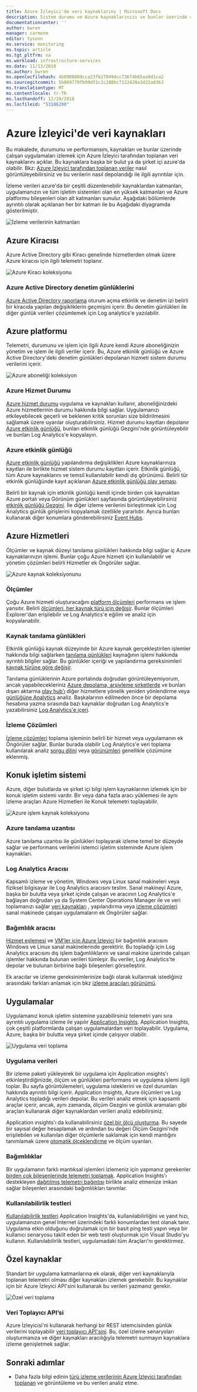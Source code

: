 ```yaml
---
title: Azure İzleyici'de veri kaynaklarını | Microsoft Docs
description: Sistem durumu ve Azure kaynaklarınızı ve bunlar üzerinde çalışan uygulamaların performansını izlemek için kullanılabilir veri açıklar.
documentationcenter: ''
author: bwren
manager: carmonm
editor: tysonn
ms.service: monitoring
ms.topic: article
ms.tgt_pltfrm: na
ms.workload: infrastructure-services
ms.date: 11/13/2018
ms.author: bwren
ms.openlocfilehash: 4b8908809cca23fb270494cc736f4b65aa9d1ca2
ms.sourcegitcommit: 5b869779fb99d51c1c288bc7122429a3d22a0363
ms.translationtype: MT
ms.contentlocale: tr-TR
ms.lasthandoff: 12/10/2018
ms.locfileid: "53186200"
---
```

# <a name="sources-of-data-in-azure-monitor"></a>Azure İzleyici'de veri kaynakları
Bu makalede, durumunu ve performansını, kaynakları ve bunlar üzerinde çalışan uygulamaları izlemek için Azure İzleyici tarafından toplanan veri kaynaklarını açıklar. Bu kaynaklara başka bir bulut ya da şirket içi azure'da olabilir.  Bkz: [Azure İzleyici tarafından toplanan veriler](data-collection.md) nasıl görüntüleyebilirsiniz ve bu verilerin nasıl depolandığı ile ilgili ayrıntılar için.

İzleme verileri azure'da bir çeşitli düzenlenebilir kaynaklardan katmanları, uygulamanızın ve tüm işletim sistemleri olan en yüksek katmanları ve Azure platformu bileşenleri olan alt katmanları sunulur. Aşağıdaki bölümlerde ayrıntılı olarak açıklanan her bir katman ile bu Aşağıdaki diyagramda gösterilmiştir.

![İzleme verilerinin katmanları](media/data-sources/monitoring-tiers.png)

## <a name="azure-tenant"></a>Azure Kiracısı
Azure Active Directory gibi Kiracı genelinde hizmetlerden olmak üzere Azure kiracısı için ilgili telemetri toplanır.

![Azure Kiracı koleksiyonu](media/data-sources/tenant-collection.png)

### <a name="azure-active-directory-audit-logs"></a>Azure Active Directory denetim günlüklerini
[Azure Active Directory raporlama](../../active-directory/reports-monitoring/overview-reports.md) oturum açma etkinlik ve denetim izi belirli bir kiracıda yapılan değişikliklerin geçmişini içerir. Bu denetim günlükleri ile diğer günlük verileri çözümlemek için Log analytics'e yazılabilir.


## <a name="azure-platform"></a>Azure platformu
Telemetri, durumunu ve işlem için ilgili Azure kendi Azure aboneliğinizin yönetim ve işlem ile ilgili veriler içerir. Bu, Azure etkinlik günlüğü ve Azure Active Directory'deki denetim günlükleri depolanan hizmeti sistem durumu verilerini içerir.

![Azure aboneliği koleksiyon](media/data-sources/azure-collection.png)

### <a name="azure-service-health"></a>Azure Hizmet Durumu
[Azure hizmet durumu](../../monitoring-and-diagnostics/monitoring-service-notifications.md) uygulama ve kaynakları kullanır, aboneliğinizdeki Azure hizmetlerinin durumu hakkında bilgi sağlar. Uygulamanızı etkileyebilecek geçerli ve beklenen kritik sorunları size bildirilmesini sağlamak üzere uyarılar oluşturabilirsiniz. Hizmet durumu kayıtları depolanır [Azure etkinlik günlüğü](../../monitoring-and-diagnostics/monitoring-overview-activity-logs.md), bunları etkinlik günlüğü Gezgini'nde görüntüleyebilir ve bunları Log Analytics'e kopyalayın.

### <a name="azure-activity-log"></a>Azure etkinlik günlüğü
[Azure etkinlik günlüğü](../../monitoring-and-diagnostics/monitoring-overview-activity-logs.md) yapılandırma değişiklikleri Azure kaynaklarınıza kayıtları ile birlikte hizmet sistem durumu kayıtları içerir. Etkinlik günlüğü, tüm Azure kaynaklarını ve temsil kullanılabilir kendi _dış_ görünümü. Belirli tür etkinlik günlüğünde kayıt açıklanan [Azure etkinlik günlüğü olay şeması](../../monitoring-and-diagnostics/monitoring-activity-log-schema.md).

Belirli bir kaynak için etkinlik günlüğü kendi içinde birden çok kaynaktan Azure portalı veya Görünüm günlükleri sayfasında görüntüleyebilirsiniz [etkinlik günlüğü Gezgini](../../monitoring-and-diagnostics/monitoring-overview-activity-logs.md). İle diğer izleme verilerini birleştirmek için Log Analytics günlük girişlerini kopyalamak özellikle yararlıdır. Ayrıca bunları kullanarak diğer konumlara gönderebilirsiniz [Event Hubs](../../monitoring-and-diagnostics/monitoring-stream-activity-logs-event-hubs.md).



## <a name="azure-services"></a>Azure Hizmetleri
Ölçümler ve kaynak düzeyi tanılama günlükleri hakkında bilgi sağlar _iç_ Azure kaynaklarınızın işlemi. Bunlar çoğu Azure hizmeti için kullanılabilir ve yönetim çözümleri belirli Hizmetler ek Öngörüler sağlar.

![Azure kaynak koleksiyonunu](media/data-sources/azure-resource-collection.png)


### <a name="metrics"></a>Ölçümler
Çoğu Azure hizmeti oluşturacağını [platform ölçümleri](data-collection.md#metrics) performans ve işlem yansıtır. Belirli [ölçümleri, her kaynak türü için değişir](../../monitoring-and-diagnostics/monitoring-supported-metrics.md).  Bunlar ölçümleri Explorer'dan erişilebilir ve Log Analytics'e eğilim ve analiz için kopyalanabilir.


### <a name="resource-diagnostic-logs"></a>Kaynak tanılama günlükleri
Etkinlik günlüğü kaynak düzeyinde bir Azure kaynak gerçekleştirilen işlemler hakkında bilgi sağlarken [tanılama günlükleri](../../monitoring-and-diagnostics/monitoring-overview-of-diagnostic-logs.md) kaynağının işlemi hakkında ayrıntılı bilgiler sağlar.   Bu günlükler içeriği ve yapılandırma gereksinimleri [kaynak türüne göre değişir](../../monitoring-and-diagnostics/monitoring-diagnostic-logs-schema.md).

Tanılama günlüklerinin Azure portalında doğrudan görüntüleyemiyorum, ancak yapabilecekleriniz [Azure depolama, arşivleme şirketlerde](../../monitoring-and-diagnostics/monitoring-archive-diagnostic-logs.md) ve bunları dışarı aktarma [olay hub'ı](../../event-hubs/event-hubs-about.md) diğer hizmetlere yönelik yeniden yönlendirme veya [günlüğüne Analytics](../../monitoring-and-diagnostics/monitor-stream-diagnostic-logs-log-analytics.md) analiz. Başkalarının edilmeden önce bir depolama hesabına yazma sırasında bazı kaynaklar doğrudan Log Analytics'e yazabilirsiniz [Log Analytics'e içeri](../../azure-monitor/platform/azure-storage-iis-table.md#use-the-azure-portal-to-collect-logs-from-azure-storage).

### <a name="monitoring-solutions"></a>İzleme Çözümleri
 [İzleme çözümleri](../../azure-monitor/insights/solutions.md) toplama işleminin belirli bir hizmet veya uygulamanın ek Öngörüler sağlar. Bunlar burada olabilir Log Analytics'e veri toplama kullanılarak analiz [sorgu dilini](../../azure-monitor/log-query/log-query-overview.md) veya [görünümleri](../../azure-monitor/platform/view-designer.md) genellikle çözümüne eklenmiş.

## <a name="guest-operating-system"></a>Konuk işletim sistemi
Azure, diğer bulutlarda ve şirket içi bilgi işlem kaynaklarının izlemek için bir konuk işletim sistemi vardır. Bir veya daha fazla aracı yüklemesi ile aynı izleme araçları Azure Hizmetleri ile Konuk telemetri toplayabilir.

![Azure işlem kaynak koleksiyonu](media/data-sources/compute-resource-collection.png)

### <a name="azure-diagnostic-extension"></a>Azure tanılama uzantısı
Azure tanılama uzantısı ile günlükleri toplayarak izleme temel bir düzeyde sağlar ve performans verilerini istemci işletim sisteminde Azure işlem kaynakları.   

### <a name="log-analytics-agent"></a>Log Analytics Aracısı
Kapsamlı izleme ve yönetim, Windows veya Linux sanal makineleri veya fiziksel bilgisayar ile Log Analytics aracısını teslim. Sanal makineyi Azure, başka bir bulutta veya şirket içinde çalışan ve aracının Log Analytics'e bağlayan doğrudan ya da System Center Operations Manager ile ve veri toplamanızı sağlar [veri kaynakları](../../azure-monitor/platform/agent-data-sources.md) , yapılandırma veya [izleme çözümleri](../../azure-monitor/insights/solutions.md) sanal makinede çalışan uygulamaların ek Öngörüler sağlar.

### <a name="dependency-agent"></a>Bağımlılık aracısı
[Hizmet eşlemesi](../insights/service-map.md) ve [VM'ler için Azure İzleyici](../../azure-monitor/insights/vminsights-overview.md) bir bağımlılık aracısını Windows ve Linux sanal makinelerinde gerektirir. Bu topladığı için Log Analytics aracısını dış işlem bağımlılıklarını ve sanal makine üzerinde çalışan işlemler hakkında bulunan verileri tümleşir. Bu veriler, Log Analytics'te depolar ve bulunan birbirine bağlı bileşenleri görselleştirir.  

Ek aracılar ve izleme gereksinimlerinize bağlı olarak kullanmak istediğiniz arasındaki farkları anlamak için bkz [izleme aracıları görünümü](agents-overview.md).

## <a name="applications"></a>Uygulamalar
Uygulamanız konuk işletim sistemine yazabilirsiniz telemetri yanı sıra ayrıntılı uygulama izleme ile yapılır [Application Insights](https://docs.microsoft.com/azure/application-insights/). Application Insights, çok çeşitli platformlarda çalışan uygulamalardan veri toplayabilir. Uygulama, Azure, başka bir bulutta veya şirket içinde çalışıyor olabilir.

![Uygulama veri toplama](media/data-sources/application-collection.png)


### <a name="application-data"></a>Uygulama verileri
Bir izleme paketi yükleyerek bir uygulama için Application ınsights'ı etkinleştirdiğinizde, ölçüm ve günlükleri performans ve uygulama işlemi ilgili toplar. Bu sayfa görüntülemeleri, uygulama isteklerini ve özel durumları hakkında ayrıntılı bilgi içerir. Application Insights, Azure ölçümleri ve Log Analytics topladığı verileri depolar. Bu verileri analiz etmek için kapsamlı araçlar içerir, ancak, aynı zamanda, ölçüm Gezgini ve günlük aramaları gibi araçları kullanarak diğer kaynaklardan verileri analiz edebilirsiniz.

Application ınsights'ı da kullanabilirsiniz [özel bir ölçü oluşturma](../../application-insights/app-insights-api-custom-events-metrics.md).  Bu sayede bir sayısal değer hesaplamak ve ardından bu değeri Ölçüm Gezgini'nde erişilebilen ve kullanılan diğer ölçümlerle saklamak için kendi mantığını tanımlamak üzere [otomatik ölçeklendirme](../../monitoring-and-diagnostics/monitoring-autoscale-scale-by-custom-metric.md) ve ölçüm uyarıları.

### <a name="dependencies"></a>Bağımlılıklar
Bir uygulamanın farklı mantıksal işlemleri izlemeniz için yapmanız gerekenler [birden çok bileşenlerinde telemetri toplamak](../../application-insights/app-insights-transaction-diagnostics.md). Application Insights'ı destekleyen [dağıtılmış telemetri bağıntısı](../../application-insights/application-insights-correlation.md) birlikte analiz etmenize imkan sağlar bileşenleri arasındaki bağımlılıkları tanımlar.

### <a name="availability-tests"></a>Kullanılabilirlik testleri
[Kullanılabilirlik testleri](../../application-insights/app-insights-monitor-web-app-availability.md) Application Insights'da, kullanılabilirliğini ve yanıt hızı, uygulamanızın genel Internet üzerindeki farklı konumlardan test olanak tanır. Uygulama etkin olduğunu doğrulamak için bir basit ping testi yapın veya bir kullanıcı senaryosu taklit eden bir web testi oluşturmak için Visual Studio'yu kullanın.  Kullanılabilirlik testleri, uygulamadaki tüm Araçları'nı gerektirmez.

## <a name="custom-sources"></a>Özel kaynaklar
Standart bir uygulama katmanlarına ek olarak, diğer veri kaynaklarıyla toplanan telemetri olması diğer kaynakları izlemek gerekebilir. Bu kaynaklar için bir Azure İzleyici API'sini kullanarak bu verileri yazmanız gerekir.

![Özel veri toplama](media/data-sources/custom-collection.png)

### <a name="data-collector-api"></a>Veri Toplayıcı API’si
Azure İzleyicisi'ni kullanarak herhangi bir REST istemcisinden günlük verilerini toplayabilir [veri toplayıcı API'sini](../../azure-monitor/platform/data-collector-api.md). Bu, özel izleme senaryoları oluşturmanıza ve diğer kaynakları aracılığıyla telemetri sunmayın kaynaklara izleme genişletmek sağlar.

## <a name="next-steps"></a>Sonraki adımlar

- Daha fazla bilgi edinin [türü izleme verilerinin Azure İzleyici tarafından toplanan](data-collection.md) ve görüntüleme ve bu verileri analiz etme.
